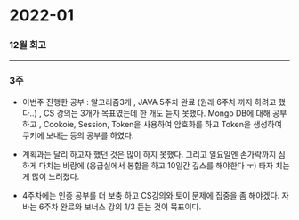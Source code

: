 # 2022-01

### 12월 회고

---

### 3주

- 이번주 진행한 공부 : 알고리즘3개 , JAVA 5주차 완료 (원래 6주차 까지 하려고 했다..) , CS 강의는 3개가 목표였는데 한 개도 듣지 못했다. Mongo DB에 대해 공부하고 , Cookoie, Session, Token을 사용하여 암호화를 하고 Token을 생성하여 쿠키에 보내는 등의 공부를 하였다.

- 계획과는 달리 하고자 했던 것은 많이 하지 못했다. 그리고 일요일엔 손가락까지 심하게 다치는 바람에 (응급실에서 봉합을 하고 10일간 깊스를 해야한다 ㅜ) 타자 치는게 많이 느려졌다.

- 4주차에는 인증 공부를 더 보충 하고 CS강의와 토이 문제에 집중을 좀 해야겠다. 자바는 6주차 완료와 보너스 강의 1/3 듣는 것이 목표이다.
